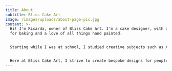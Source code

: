 ```yaml
---
title: About
subtitle: Bliss Cake Art
image: /images/uploads/about-page-pic.jpg
content: >-
  Hi! I'm Ricarda, owner of Bliss Cake Art. I'm a cake designer, with a passion
  for baking and a love of all things hand painted. 


  Starting while I was at school, I studied creative subjects such as Art and Photography which I excelled in. But behind the scenes, I was constantly baking for family and friends, experimenting with designs and recipes - mainly because of my own allergies! Being Coaliac and also allergic to nuts, meant I have always had to experiment making my own food. And from there was where my passion for creating a business that combined my two great loves - baking and art, came from.


  Here at Bliss Cake Art, I strive to create bespoke designs for people who want to celebrate any occasion with an edible piece of art. Starting from initial sketches, I work with people from the start of the design process to the finished piece, to create a cake to remember. Get in touch using the form or email address, to start your journey of making memories through cake!
---
```

